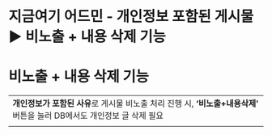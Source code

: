 # 지금여기 어드민 - 개인정보 포함된 게시물 ▶ 비노출 + 내용 삭제 기능

**비노출 + 내용 삭제 기능**
==================

|  |
| --- |
| **개인정보가 포함된 사유**로 게시물 비노출 처리 진행 시,  **‘비노출+내용삭제'** 버튼을 눌러 DB에서도 개인정보 글 삭제 필요 |
|  |